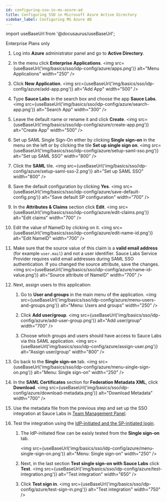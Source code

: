 ```yaml
---
id: configuring-sso-in-ms-azure-ad
title: Configuring SSO in Microsoft Azure Active Directory 
sidebar_label: Configuring MS Azure AD
---
```


import useBaseUrl from '@docusaurus/useBaseUrl';

<p><span className="sauceDBlue">Enterprise Plans only</span></p>

1. Log into **Azure** administrator panel and go to **Active Directory**.
2. In the menu click **Enterprise Applications**.
   <img src={useBaseUrl('img/basics/sso/idp-config/azure/apps.png')} alt="Menu Applications" width="250" />

3. Click **New Application**.
   <img src={useBaseUrl('img/basics/sso/idp-config/azure/add-app.png')} alt="Add App" width="500" />

4. Type **Sauce Labs** in the search box and choose the app **Sauce Labs**.
   <img src={useBaseUrl('img/basics/sso/idp-config/azure/search-app.png')} alt="Search App" width="300" />

5. Leave the default name or rename it and click **Create**.
   <img src={useBaseUrl('img/basics/sso/idp-config/azure/create-app.png')} alt="Create App" width="500" />

6. Set up SAML Single Sign-On either by clicking **Single sign-on** in the menu on the left or by clicking the tile **Set up single sign on**.
   <img src={useBaseUrl('img/basics/sso/idp-config/azure/setup-saml-sso.png')} alt="Set up SAML SSO" width="800" />

7. Click the **SAML** tile.
   <img src={useBaseUrl('img/basics/sso/idp-config/azure/setup-saml-sso-2.png')} alt="Set up SAML SSO" width="800" />

8. Save the default configuration by clicking **Yes**.
   <img src={useBaseUrl('img/basics/sso/idp-config/azure/save-default-config.png')} alt="Save default SP configuration" width="700" />

9. In the **Attributes & Claims** section click **Edit**.
   <img src={useBaseUrl('img/basics/sso/idp-config/azure/edit-claims.png')} alt="Edit claims" width="700" />

10. Edit the value of NameID by clicking on it.
    <img src={useBaseUrl('img/basics/sso/idp-config/azure/edit-name-id.png')} alt="Edit NameID" width="700" />

11. Make sure that the source value of this claim is a **valid email address** (for example `user.mail`) and not a user identifier. Sauce Labs Service Provider requires valid email addresses during SAML SSO authentication. If you changed the source attribute, save the changes.
    <img src={useBaseUrl('img/basics/sso/idp-config/azure/name-id-value.png')} alt="Source attribute of NameID" width="700" />

12. Next, assign users to this application:

    1. Go to **User and groups** in the main menu of the application.
       <img src={useBaseUrl('img/basics/sso/idp-config/azure/menu-users-and-groups.png')} alt="Menu: Users and groups" width="250" />

    2. Click **Add user/group**.
       <img src={useBaseUrl('img/basics/sso/idp-config/azure/add-user-group.png')} alt="Add user/group" width="700" />

    3. Choose which groups and users should have access to Sauce Labs via this SAML application.
       <img src={useBaseUrl('img/basics/sso/idp-config/azure/assign-user.png')} alt="Assign user/group" width="800" />

13. Go back to the **Single sign-on** tab.
    <img src={useBaseUrl('img/basics/sso/idp-config/azure/menu-single-sign-on.png')} alt="Menu: Single sign-on" width="250" />

14. In the **SAML Certificates** section for **Federation Metadata XML**, click **Download**.
    <img src={useBaseUrl('img/basics/sso/idp-config/azure/download-metadata.png')} alt="Download Metadata" width="700" />

15. Use the metadata file from the previous step and set up the SSO integration at Sauce Labs in [Team Management Panel](/basics/sso/setting-up-sso#integrating-with-sauce-labs-service-provider).

16. Test the integration using the [IdP-initiated and the SP-initiated login](/basics/sso/logging-in-via-sso).

    1. The IdP-initiated flow can be eaisly tested from the **Single sign-on** tab.

       <img src={useBaseUrl('img/basics/sso/idp-config/azure/menu-single-sign-on.png')} alt="Menu: Single sign-on" width="250" />

    2. Next, in the last section **Test single sign-on with Sauce Labs** click **Test**.
       <img src={useBaseUrl('img/basics/sso/idp-config/azure/test-integration.png')} alt="Test integration" width="650" />
    3. Click **Test sign in**.
       <img src={useBaseUrl('img/basics/sso/idp-config/azure/test-sign-in.png')} alt="Test integration" width="750" />
